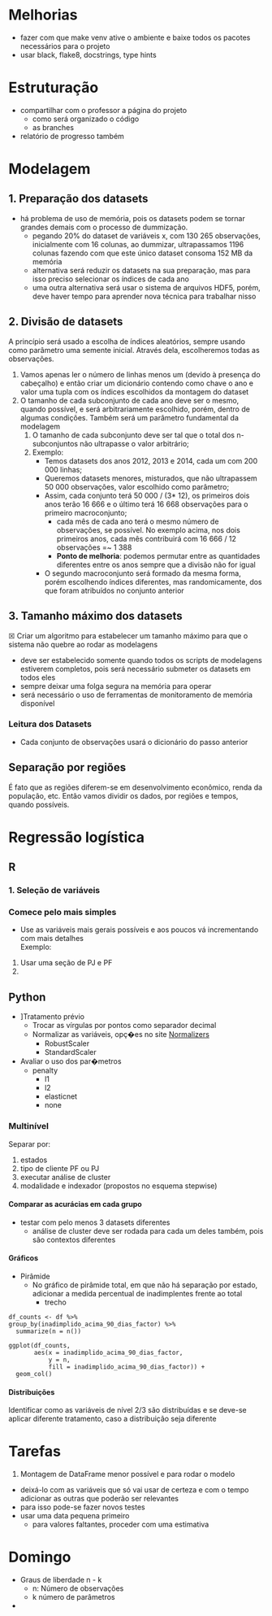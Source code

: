 # Melhorias
- fazer com que make venv ative o ambiente e baixe todos os pacotes necessários para o projeto
- usar black, flake8, docstrings, type hints
# Estruturação
- compartilhar com o professor a página do projeto
  - como será organizado o código
  - as branches
- relatório de progresso também
# Modelagem
## 1. Preparação dos datasets
- há problema de uso de memória, pois os datasets podem se tornar grandes demais com o processo de dummização.
  - pegando 20% do dataset de variáveis x, com 130 265 observações, inicialmente com 16 colunas, ao dummizar, ultrapassamos 1196 colunas fazendo com que este único dataset consoma 152 MB da memória
  - alternativa será reduzir os datasets na sua preparação, mas para isso preciso selecionar os índices de cada ano
  - uma outra alternativa será usar o sistema de arquivos HDF5, porém, deve haver tempo para aprender nova técnica para trabalhar nisso
## 2. Divisão de datasets
A princípio será usado a escolha de índices aleatórios, sempre usando como parâmetro uma semente inicial. Através dela,
escolheremos todas as observações.
1. Vamos apenas ler o número de linhas menos um (devido à presença do cabeçalho) e então criar um dicionário contendo como chave o ano e valor uma tupla com os índices escolhidos da montagem do dataset
2. O tamanho de cada subconjunto de cada ano deve ser o mesmo, quando possível, e será arbitrariamente escolhido, porém, dentro de algumas condições. Também será um parâmetro fundamental da modelagem
   1. O tamanho de cada subconjunto deve ser tal que o total dos n-subconjuntos não ultrapasse o valor arbitrário;
   2. Exemplo: 
      - Temos datasets dos anos 2012, 2013 e 2014, cada um com 200 000 linhas;
      - Queremos datasets menores, misturados, que não ultrapassem 50 000 observações, valor escolhido como parâmetro;
      - Assim, cada conjunto terá 50 000 / (3* 12), os primeiros dois anos terão 16 666 e o último terá 16 668 observações para o primeiro macroconjunto;
        - cada mês de cada ano terá o mesmo número de observações, se possível. No exemplo acima, nos dois primeiros anos, cada mês contribuirá com 16 666 / 12 observações =~ 1 388
        - **Ponto de melhoria**: podemos permutar entre as quantidades diferentes entre os anos sempre que a divisão não for igual
      - O segundo macroconjunto será formado da mesma forma, porém escolhendo índices diferentes, mas randomicamente, dos que foram atribuídos no conjunto anterior
## 3. Tamanho máximo dos datasets
&#x2612;  Criar um algoritmo para estabelecer um tamanho máximo para que o sistema não quebre ao rodar as modelagens
  - deve ser estabelecido somente quando todos os scripts de modelagens estiverem completos, pois será necessário submeter os datasets em todos eles
  - sempre deixar uma folga segura na memória para operar
  - será necessário o uso de ferramentas de monitoramento de memória disponível
### Leitura dos Datasets
- Cada conjunto de observações usará o dicionário do passo anterior
## Separação por regiões
É fato que as regiões diferem-se em desenvolvimento econômico, renda da população, etc. Então vamos dividir os dados, por
regiões e tempos, quando possíveis.
# Regressão logística
## R
### 1. Seleção de variáveis
### Comece pelo mais simples
- Use as variáveis mais gerais possíveis e aos poucos vá incrementando com mais detalhes<br>
Exemplo: 
1. Usar uma seção de PJ e PF<br>
2.   
## Python
- ]Tratamento prévio
  - Trocar as vírgulas por pontos como separador decimal
  - Normalizar as variáveis, opç�es no site [Normalizers](https://scikit-learn.org/stable/modules/classes.html#module-sklearn.preprocessing)
    - RobustScaler
    - StandardScaler
- Avaliar o uso dos par�metros
  - penalty
    - l1
    - l2
    - elasticnet
    - none
### Multinível
Separar por:
1. estados
2. tipo de cliente PF ou PJ 
3. executar análise de cluster
4. modalidade e indexador (propostos no esquema stepwise)
#### Comparar as acurácias em cada grupo
- testar com pelo menos 3 datasets diferentes
  - análise de cluster deve ser rodada para cada um deles também, pois são contextos diferentes
#### Gráficos
- Pirâmide
  - No gráfico de pirâmide total, em que não há separação por estado, adicionar a medida percentual de inadimplentes frente ao total
    - trecho
```
df_counts <- df %>%
group_by(inadimplido_acima_90_dias_factor) %>%
  summarize(n = n())

ggplot(df_counts,
       aes(x = inadimplido_acima_90_dias_factor,
           y = n,
           fill = inadimplido_acima_90_dias_factor)) +
  geom_col() 
```
#### Distribuições
Identificar como as variáveis de nível 2/3 são distribuídas e se deve-se aplicar diferente tratamento, caso a distribuição seja diferente
# Tarefas
1. Montagem de DataFrame menor possível e para rodar o modelo
  - deixá-lo com as variáveis que só vai usar de certeza e com o tempo adicionar as outras que poderão ser relevantes
  - para isso pode-se fazer novos testes
  - usar uma data pequena primeiro
    - para valores faltantes, proceder com uma estimativa

# Domingo
- Graus de liberdade n - k
  - n: Número de observações
  - k número de parâmetros
- 
